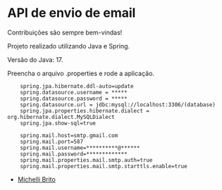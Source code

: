 
# API de envio de email

Contribuições são sempre bem-vindas!

Projeto realizado utilizando Java e Spring.

Versão do Java: 17.

Preencha o arquivo .properties e rode a aplicação.


```
    spring.jpa.hibernate.ddl-auto=update
    spring.datasource.username = *****
    spring.datasource.password = *****
    spring.datasource.url = jdbc:mysql://localhost:3306/(database)
    spring.jpa.properties.hibernate.dialect = org.hibernate.dialect.MySQLDialect
    spring.jpa.show-sql=true

    spring.mail.host=smtp.gmail.com
    spring.mail.port=587
    spring.mail.username=**********@******
    spring.mail.password=*************
    spring.mail.properties.mail.smtp.auth=true
    spring.mail.properties.mail.smtp.starttls.enable=true
```

 - [Michelli Brito](https://www.youtube.com/@MichelliBrito)

